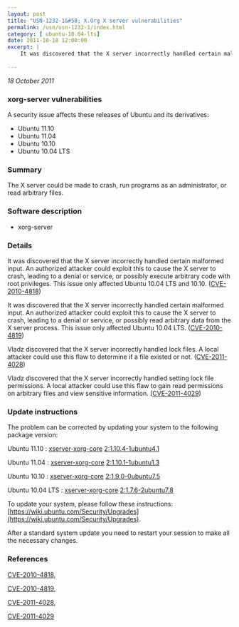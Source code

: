 ```yaml
---
layout: post
title: "USN-1232-1&#58; X.Org X server vulnerabilities"
permalink: /usn/usn-1232-1/index.html
category: [ ubuntu-10.04-lts]
date: 2011-10-18 12:00:00
excerpt: |
    It was discovered that the X server incorrectly handled certain malformed input. An authorized attacker could exploit this to cause the X server to crash, leading to a denial or service, or possibly execute arbitrary code with root privileges. This issue only affected Ubuntu 10.04 LTS and 10.10. ([CVE-2010-4818](http://people.ubuntu.com/~ubuntu-security/cve/CVE-2010-4818))
    
--- 
```

 
 

*18 October 2011*

### xorg-server vulnerabilities

A security issue affects these releases of Ubuntu and its derivatives:

* Ubuntu 11.10
* Ubuntu 11.04
* Ubuntu 10.10
* Ubuntu 10.04 LTS

### Summary

The X server could be made to crash, run programs as an administrator, or read arbitrary files.

### Software description

* xorg-server 

### Details

It was discovered that the X server incorrectly handled certain malformed input. An authorized attacker could exploit this to cause the X server to crash, leading to a denial or service, or possibly execute arbitrary code with root privileges. This issue only affected Ubuntu 10.04 LTS and 10.10. ([CVE-2010-4818](http://people.ubuntu.com/~ubuntu-security/cve/CVE-2010-4818))

It was discovered that the X server incorrectly handled certain malformed input. An authorized attacker could exploit this to cause the X server to crash, leading to a denial or service, or possibly read arbitrary data from the X server process. This issue only affected Ubuntu 10.04 LTS. ([CVE-2010-4819](http://people.ubuntu.com/~ubuntu-security/cve/CVE-2010-4819))

Vladz discovered that the X server incorrectly handled lock files. A local attacker could use this flaw to determine if a file existed or not. ([CVE-2011-4028](http://people.ubuntu.com/~ubuntu-security/cve/CVE-2011-4028))

Vladz discovered that the X server incorrectly handled setting lock file permissions. A local attacker could use this flaw to gain read permissions on arbitrary files and view sensitive information. ([CVE-2011-4029](http://people.ubuntu.com/~ubuntu-security/cve/CVE-2011-4029)) 

### Update instructions

The problem can be corrected by updating your system to the following package version:

Ubuntu 11.10
 : [xserver-xorg-core](https://launchpad.net/ubuntu/+source/xorg-server) <span> [2:1.10.4-1ubuntu4.1](https://launchpad.net/ubuntu/+source/xorg-server/2:1.10.4-1ubuntu4.1) </span> 

Ubuntu 11.04
 : [xserver-xorg-core](https://launchpad.net/ubuntu/+source/xorg-server) <span> [2:1.10.1-1ubuntu1.3](https://launchpad.net/ubuntu/+source/xorg-server/2:1.10.1-1ubuntu1.3) </span> 

Ubuntu 10.10
 : [xserver-xorg-core](https://launchpad.net/ubuntu/+source/xorg-server) <span> [2:1.9.0-0ubuntu7.5](https://launchpad.net/ubuntu/+source/xorg-server/2:1.9.0-0ubuntu7.5) </span> 

Ubuntu 10.04 LTS
 : [xserver-xorg-core](https://launchpad.net/ubuntu/+source/xorg-server) <span> [2:1.7.6-2ubuntu7.8](https://launchpad.net/ubuntu/+source/xorg-server/2:1.7.6-2ubuntu7.8) </span> 

To update your system, please follow these instructions: [https://wiki.ubuntu.com/Security/Upgrades](https://wiki.ubuntu.com/Security/Upgrades).

After a standard system update you need to restart your session to make all the necessary changes. 

### References

 
 [CVE-2010-4818](http://people.ubuntu.com/~ubuntu-security/cve/CVE-2010-4818), 

 [CVE-2010-4819](http://people.ubuntu.com/~ubuntu-security/cve/CVE-2010-4819), 

 [CVE-2011-4028](http://people.ubuntu.com/~ubuntu-security/cve/CVE-2011-4028), 

 [CVE-2011-4029](http://people.ubuntu.com/~ubuntu-security/cve/CVE-2011-4029)
 

